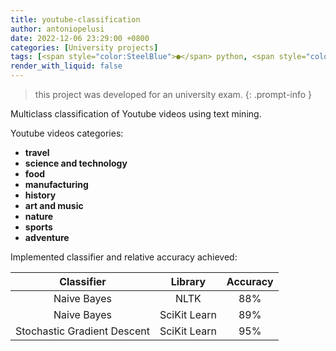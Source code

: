 ```yaml
---
title: youtube-classification
author: antoniopelusi
date: 2022-12-06 23:29:00 +0800
categories: [University projects]
tags: [<span style="color:SteelBlue">●</span> python, <span style="color:chocolate">●</span> jupyter notebook]
render_with_liquid: false
---
```


> this project was developed for an university exam.
{: .prompt-info }

Multiclass classification of Youtube videos using text mining.

Youtube videos categories:
- **travel**
- **science and technology**
- **food**
- **manufacturing**
- **history**
- **art and music**
- **nature**
- **sports**
- **adventure**

Implemented classifier and relative accuracy achieved:

|Classifier|Library|Accuracy|
|:-:|:-:|:-:|
|Naive Bayes|NLTK|88%|
|Naive Bayes|SciKit Learn|89%|
|Stochastic Gradient Descent|SciKit Learn|95%|
